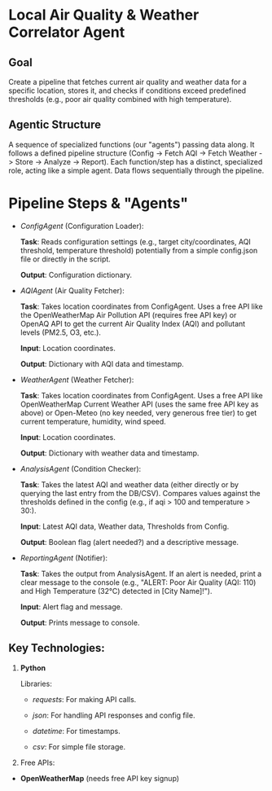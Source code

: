 # Local Air Quality & Weather Correlator Agent

## Goal
Create a pipeline that fetches current air quality and weather data for a specific location, stores it, and checks if conditions exceed predefined thresholds (e.g., poor air quality combined with high temperature).

## Agentic Structure

A sequence of specialized functions (our "agents") passing data along.
It follows a defined pipeline structure (Config -> Fetch AQI -> Fetch Weather -> Store -> Analyze -> Report).
Each function/step has a distinct, specialized role, acting like a simple agent.
Data flows sequentially through the pipeline.


# Pipeline Steps & "Agents"

- *ConfigAgent* (Configuration Loader):
    
    **Task**: Reads configuration settings (e.g., target city/coordinates, AQI threshold, temperature threshold) potentially from a simple config.json file or directly in the script.
    
    **Output**: Configuration dictionary.

- *AQIAgent* (Air Quality Fetcher):

    **Task**: Takes location coordinates from ConfigAgent. Uses a free API like the OpenWeatherMap Air Pollution API (requires free API key) or OpenAQ API to get the current Air Quality Index (AQI) and pollutant levels (PM2.5, O3, etc.).
    
    **Input**: Location coordinates.
    
    **Output**: Dictionary with AQI data and timestamp.

- *WeatherAgent* (Weather Fetcher):

    **Task**: Takes location coordinates from ConfigAgent. Uses a free API like OpenWeatherMap Current Weather API (uses the same free API key as above) or Open-Meteo (no key needed, very generous free tier) to get current temperature, humidity, wind speed.
    
    **Input**: Location coordinates.
    
    **Output**: Dictionary with weather data and timestamp.

- *AnalysisAgent* (Condition Checker):

    **Task**: Takes the latest AQI and weather data (either directly or by querying the last entry from the DB/CSV). Compares values against the thresholds defined in the config (e.g., if aqi > 100 and temperature > 30:).
    
    **Input**: Latest AQI data, Weather data, Thresholds from Config.
    
    **Output**: Boolean flag (alert needed?) and a descriptive message.

- *ReportingAgent* (Notifier):
    
    **Task**: Takes the output from AnalysisAgent. If an alert is needed, print a clear message to the console (e.g., "ALERT: Poor Air Quality (AQI: 110) and High Temperature (32°C) detected in [City Name]!").
    
    **Input**: Alert flag and message.

    **Output**: Prints message to console.

## Key Technologies:

1. **Python**

    Libraries:

    - *requests*: For making API calls.

    - *json*: For handling API responses and config file.

    - *datetime*: For timestamps.

    - *csv*: For simple file storage.


2. Free APIs:

- **OpenWeatherMap** (needs free API key signup)
